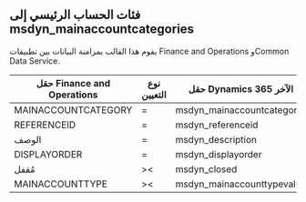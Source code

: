 ## <a name="main-account-categories-to-msdyn_mainaccountcategories"></a>فئات الحساب الرئيسي إلى msdyn_mainaccountcategories

يقوم هذا القالب بمزامنة البيانات بين تطبيقات Finance and Operations وCommon Data Service.

حقل Finance and Operations | نوع التعيين | حقل Dynamics 365 الآخر | القيمة الافتراضية
---|---|---|---
MAINACCOUNTCATEGORY | = | msdyn_mainaccountcategory | 
REFERENCEID | = | msdyn_referenceid | 
الوصف | = | msdyn_description | 
DISPLAYORDER | = | msdyn_displayorder | 
مُقفل | >< | msdyn_closed | 
MAINACCOUNTTYPE | >< | msdyn_mainaccounttypevalue | 
